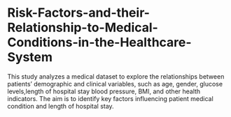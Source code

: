 # Risk-Factors-and-their-Relationship-to-Medical-Conditions-in-the-Healthcare-System
This study analyzes a medical dataset to explore the relationships between patients’ demographic and clinical variables, such as age, gender, glucose levels,length of hospital stay blood pressure, BMI, and other health indicators. The aim is to identify key factors influencing patient medical condition and length of hospital stay.
